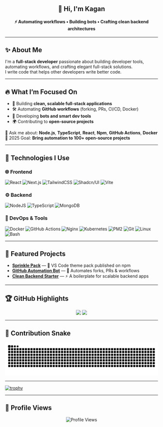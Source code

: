 <!-- Header -->
<h2 align="center">👋 Hi, I'm <strong>Kagan</strong></h2>
<h4 align="center">⚡ Automating workflows • Building bots • Crafting clean backend architectures</h4>

---

## ✨ About Me  
I'm a **full-stack developer** passionate about building developer tools, automating workflows, and crafting elegant full-stack solutions.  
I write code that helps other developers write better code.  

---

## 🔥 What I’m Focused On
- 🚀 Building **clean, scalable full-stack applications**  
- 🛠️ Automating **GitHub workflows** (forking, PRs, CI/CD, Docker)  
- 🤖 Developing **bots and smart dev tools**  
- 🌍 Contributing to **open-source projects**  

💬 Ask me about: **Node.js**, **TypeScript**, **React**, **Npm**, **GitHub Actions**, **Docker**  
🎯 2025 Goal: **Bring automation to 100+ open-source projects**  

---

## 🚀 Technologies I Use

### 🌐 Frontend
![React](https://img.shields.io/badge/-React-61DAFB?style=for-the-badge&logo=react)
![Next.js](https://img.shields.io/badge/-Next.js-000000?style=for-the-badge&logo=nextdotjs)
![TailwindCSS](https://img.shields.io/badge/-TailwindCSS-38B2AC?style=for-the-badge&logo=tailwindcss)
![Shadcn/UI](https://img.shields.io/badge/-Shadcn%2FUI-000000?style=for-the-badge&logo=shadcnui)
![Vite](https://img.shields.io/badge/-Vite-646CFF?style=for-the-badge&logo=vite)

### ⚙️ Backend
![NodeJS](https://img.shields.io/badge/-NodeJS-339933?style=for-the-badge&logo=nodedotjs)
![TypeScript](https://img.shields.io/badge/-TypeScript-007ACC?style=for-the-badge&logo=typescript)
![MongoDB](https://img.shields.io/badge/-MongoDB-47A248?style=for-the-badge&logo=mongodb)

### 🚀 DevOps & Tools
![Docker](https://img.shields.io/badge/-Docker-2496ED?style=for-the-badge&logo=docker)
![GitHub Actions](https://img.shields.io/badge/-GitHub%20Actions-2088FF?style=for-the-badge&logo=githubactions)
![Nginx](https://img.shields.io/badge/-Nginx-009639?style=for-the-badge&logo=nginx)
![Kubernetes](https://img.shields.io/badge/-Kubernetes-326CE5?style=for-the-badge&logo=kubernetes)
![PM2](https://img.shields.io/badge/-PM2-2B037A?style=for-the-badge&logo=pm2)
![Git](https://img.shields.io/badge/-Git-F05032?style=for-the-badge&logo=git)
![Linux](https://img.shields.io/badge/-Linux-FCC624?style=for-the-badge&logo=linux)
![Bash](https://img.shields.io/badge/-Bash-4EAA25?style=for-the-badge&logo=gnubash)

---

## 📌 Featured Projects
- [**Sprinkle Pack**](https://www.npmjs.com/package/sprinklepack) — 🎨 VS Code theme pack published on npm  
- [**GitHub Automation Bot**](#) — 🤖 Automates forks, PRs & workflows  
- [**Clean Backend Starter**](#) — ⚡ A boilerplate for scalable backend apps  

---

## 🏆 GitHub Highlights
<p align="center">
  <img src="https://github-readme-stats.vercel.app/api?username=kgnio&show_icons=true&theme=dracula" height="150" />
  <img src="https://github-readme-stats.vercel.app/api/top-langs/?username=kgnio&layout=compact&theme=dracula" height="150" />
</p>

---

## 🐍 Contribution Snake
<div align="center">
  <picture>
    <source media="(prefers-color-scheme: dark)" srcset="https://raw.githubusercontent.com/kgnio/kgnio/output/github-contribution-grid-snake-dark.svg" />
    <img alt="snake animation" src="https://raw.githubusercontent.com/kgnio/kgnio/output/github-contribution-grid-snake.svg" />
  </picture>
</div>

---

[![trophy](https://github-profile-trophy.vercel.app/?username=kgnio&theme=dracula&margin-w=10&no-frame=true&no-bg=true)](https://github.com/ryo-ma/github-profile-trophy)

---

## 👀 Profile Views
<p align="center">
  <img src="https://komarev.com/ghpvc/?username=kgnio&label=Profile%20views&color=2ecc71&style=flat" alt="Profile Views" />
</p>
